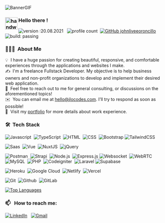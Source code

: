 ![BannerGIF](https://i0.wp.com/i.giphy.com/media/Ay3bG6MdVQJlaAXltw/giphy-downsized.gif?w=770&ssl=1)


### <img alt="handwavegif" src="https://user-images.githubusercontent.com/39513876/112366216-8cfe7400-8cfe-11eb-8116-7d3dbae20e97.gif" width='40' align="left"/> Hello there !
![version :20.08.2021](https://img.shields.io/badge/version-20.08.2021-informational) &nbsp;
![profile count](https://komarev.com/ghpvc/?username=johnliveeoroncillo&color=red)&nbsp;
[![GitHub johnliveeoroncillo](https://img.shields.io/github/followers/johnliveeoroncillo?label=follow&style=social)](https://github.com/johnliveeoroncillo)&nbsp;
![build: passing](https://img.shields.io/badge/build-passing-success)
### 👨🏻‍💻 &nbsp;About Me

💡 &nbsp;I have a huge passion for creating beautiful, responsive, and comfortable experiences through the applications and websites I make. \
✍️ &nbsp;I'm a freelance Fullstack Developer. My objective is to help business owners and non-profit organizations to develop and implement their desired web application.\
💬 &nbsp;Feel free to reach out to me for general consulting, or discussions on the aforementioned topics!\
✉️ &nbsp;You can email me at hello@jlocodes.com. I'll try to respond as soon as possible!\
🔗 &nbsp;Visit my [portfolio](https://jlocodes.com) for more details about work experience.

### 🛠 &nbsp;Tech Stack

![Javascript](https://img.shields.io/badge/JavaScript-F7DF1E?style=for-the-badge&logo=javascript&logoColor=black)&nbsp;
![TypeScript](https://img.shields.io/badge/typescript-%23007ACC.svg?style=for-the-badge&logo=typescript&logoColor=white)&nbsp;
![HTML](https://img.shields.io/badge/HTML5-E34F26?style=for-the-badge&logo=html5&logoColor=white)&nbsp;
![CSS](	https://img.shields.io/badge/CSS3-1572B6?style=for-the-badge&logo=css3&logoColor=white)&nbsp;
![Bootstrap](https://img.shields.io/badge/bootstrap-%23563D7C.svg?style=for-the-badge&logo=bootstrap&logoColor=white)
![TailwindCSS](https://img.shields.io/badge/tailwindcss-%2338B2AC.svg?style=for-the-badge&logo=tailwind-css&logoColor=white)

![Saas](https://img.shields.io/badge/Sass-CC6699?style=for-the-badge&logo=sass&logoColor=white)&nbsp;
![Vue](https://img.shields.io/badge/Vue.js-35495E?style=for-the-badge&logo=vue.js&logoColor=4FC08D)&nbsp;
![NuxtJS](https://img.shields.io/badge/Nuxt-black?style=for-the-badge&logo=nuxt.js&logoColor=white)&nbsp;
![jQuery](https://img.shields.io/badge/jQuery-0769AD?style=for-the-badge&logo=jquery&logoColor=white)&nbsp;

![Postman](https://img.shields.io/badge/Postman-FF6C37?style=for-the-badge&logo=postman&logoColor=white)&nbsp;
![Strapi](https://img.shields.io/badge/strapi-%232E7EEA.svg?style=for-the-badge&logo=strapi&logoColor=white)&nbsp;
![Node.js](https://img.shields.io/badge/Node.js-43853D?style=for-the-badge&logo=node.js&logoColor=white)&nbsp;
![Express.js](https://img.shields.io/badge/express.js-%23404d59.svg?style=for-the-badge&logo=express&logoColor=%2361DAFB)
![Websocket](https://img.shields.io/badge/-Websocket-202020?logo=Websocket&style=for-the-badge)&nbsp;
![WebRTC](https://img.shields.io/badge/-WebRTC-000?logo=WebRtc&style=for-the-badge)&nbsp;
![MySQL](https://img.shields.io/badge/MySQL-00000F?style=for-the-badge&logo=mysql&logoColor=white)&nbsp;
![PHP](https://img.shields.io/badge/PHP-777BB4?style=for-the-badge&logo=php&logoColor=white)&nbsp;
![Codeigniter](https://img.shields.io/badge/Codeigniter-EF4223?style=for-the-badge&logo=codeigniter&logoColor=white)&nbsp;
![Laravel](https://img.shields.io/badge/Laravel-FF2D20?style=for-the-badge&logo=laravel&logoColor=white)
![Supabase](https://img.shields.io/badge/Supabase-3ECF8E?style=for-the-badge&logo=supabase&logoColor=white)

![Heroku](https://img.shields.io/badge/Heroku-430098?style=for-the-badge&logo=heroku&logoColor=white)&nbsp;
![Google Cloud](https://img.shields.io/badge/Google_Cloud-4285F4?style=for-the-badge&logo=google-cloud&logoColor=white)&nbsp;
![Netlify](https://img.shields.io/badge/Netlify-00C7B7?style=for-the-badge&logo=netlify&logoColor=white)&nbsp;
![Vercel](https://img.shields.io/badge/vercel-%23000000.svg?style=for-the-badge&logo=vercel&logoColor=white)

![Git](https://img.shields.io/badge/git-%23F05033.svg?style=for-the-badge&logo=git&logoColor=white)&nbsp;
![Github](https://img.shields.io/badge/GitHub-100000?style=for-the-badge&logo=github&logoColor=white)&nbsp;
![GitLab](https://img.shields.io/badge/gitlab-%23181717.svg?style=for-the-badge&logo=gitlab&logoColor=white)


[![Top Languages](https://readme-stats-envoy-vc.vercel.app/api/top-langs/?username=johnliveeoroncillo&layout=blue-green)](https://github.com/Envoy-VC/Envoy-VC)


### 📫 &nbsp; How to reach me:


<a href="https://www.linkedin.com/in/johnlivee/"><img alt="LinkedIn" src="https://img.shields.io/badge/LinkedIn-0077B5?style=for-the-badge&logo=linkedin&logoColor=white"/></a> &nbsp;
<a href="mailto:hello@jlocodes.com"><img alt="Gmail" src="https://img.shields.io/badge/Gmail-D14836?style=for-the-badge&logo=gmail&logoColor=white" /></a> &nbsp;

<!--
**johnliveeoroncillo/johnliveeoroncillo** is a ✨ _special_ ✨ repository because its `README.md` (this file) appears on your GitHub profile.

Here are some ideas to get you started:

- 🔭 I’m currently working on ...
- 🌱 I’m currently learning ...
- 👯 I’m looking to collaborate on ...
- 🤔 I’m looking for help with ...
- 💬 Ask me about ...
- 📫 How to reach me: ...
- 😄 Pronouns: ...
- ⚡ Fun fact: ...
-->







